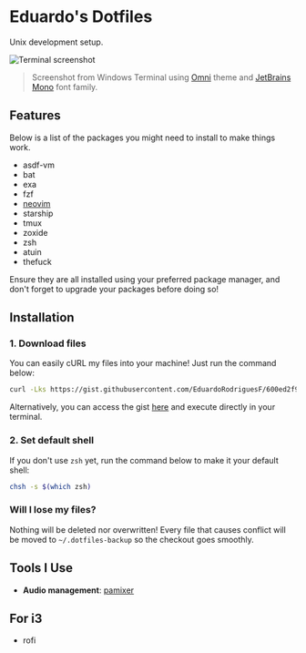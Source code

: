 # Eduardo's Dotfiles

Unix development setup.

![Terminal screenshot](https://user-images.githubusercontent.com/44787022/230793846-f042563e-6c92-4bb8-bd20-fd7dd5d5bfc3.png)
> Screenshot from Windows Terminal using [Omni](https://github.com/getomni/windows-terminal) theme and [JetBrains Mono](https://www.jetbrains.com/lp/mono/) font family.

## Features

Below is a list of the packages you might need to install to make things work.

- asdf-vm
- bat
- exa
- fzf
- [neovim](https://github.com/EduardoRodriguesF/nvim)
- starship
- tmux
- zoxide
- zsh
- atuin
- thefuck

Ensure they are all installed using your preferred package manager, and don't forget to upgrade your packages before doing so!

## Installation

### 1. Download files

You can easily cURL my files into your machine! Just run the command below:

```bash
curl -Lks https://gist.githubusercontent.com/EduardoRodriguesF/600ed2f94ad4bdba947fbdf0ca698a9e/raw | bash
```

Alternatively, you can access the gist [here](https://gist.github.com/EduardoRodriguesF/600ed2f94ad4bdba947fbdf0ca698a9e) and execute directly in your terminal.

### 2. Set default shell

If you don't use `zsh` yet, run the command below to make it your default shell:

```bash
chsh -s $(which zsh)
```

### Will I lose my files?

Nothing will be deleted nor overwritten! Every file that causes conflict will be moved to `~/.dotfiles-backup` so the checkout goes smoothly.

## Tools I Use

- **Audio management**: [pamixer](https://github.com/cdemoulins/pamixer)

## For i3

- rofi
